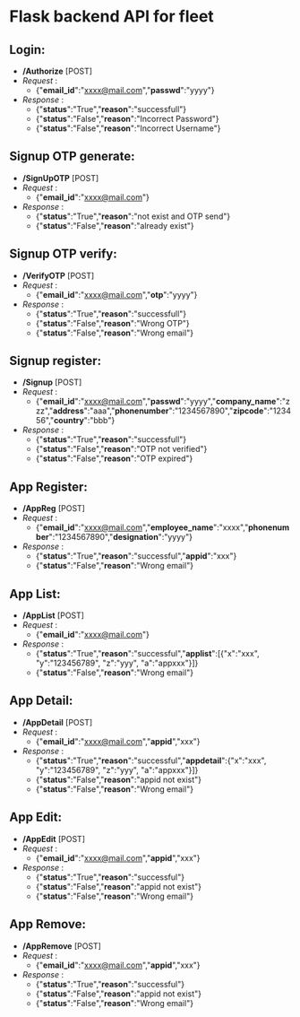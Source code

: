 # Flask backend API for fleet

## Login:
- **/Authorize**  [POST]
- _Request_  : 
    - {"**email_id**":"xxxx@mail.com","**passwd**":"yyyy"}
- _Response_ : 
    - {"**status**":"True","**reason**":"successfull"}
    - {"**status**":"False","**reason**":"Incorrect Password"}
    - {"**status**":"False","**reason**":"Incorrect Username"}

## Signup OTP generate:
- __/SignUpOTP__  [POST]
- _Request_  :  
    - {"**email_id**":"xxxx@mail.com"}
- _Response_ : 
    - {"**status**":"True","**reason**":"not exist and OTP send"}
    - {"**status**":"False","**reason**":"already exist"}

## Signup OTP verify:
- __/VerifyOTP__  [POST]
- _Request_  : 
    - {"**email_id**":"xxxx@mail.com","**otp**":"yyyy"}
- _Response_ : 
    - {"**status**":"True","**reason**":"successfull"}
    - {"**status**":"False","**reason**":"Wrong OTP"}
    - {"**status**":"False","**reason**":"Wrong email"}

## Signup register:
- __/Signup__  [POST]
- _Request_  : 
    - {"**email_id**":"xxxx@mail.com","**passwd**":"yyyy","**company_name**":"zzz","**address**":"aaa","**phonenumber**":"1234567890","**zipcode**":"123456","**country**":"bbb"}
- _Response_ : 
    - {"**status**":"True","**reason**":"successfull"}
    - {"**status**":"False","**reason**":"OTP not verified"}
    - {"**status**":"False","**reason**":"OTP expired"}

## App Register:
- __/AppReg__  [POST]
- _Request_  :
    - {"**email_id**":"xxxx@mail.com","**employee_name**":"xxxx","**phonenumber**":"1234567890","**designation**":"yyyy"}
- _Response_ : 
    - {"**status**":"True","**reason**":"successful","**appid**":"xxx"}
    - {"**status**":"False","**reason**":"Wrong email"}

## App List:
- __/AppList__  [POST]
- _Request_  :
    - {"**email_id**":"xxxx@mail.com"}
- _Response_ : 
    - {"**status**":"True","**reason**":"successful","**applist**":[{"x":"xxx", "y":"123456789", "z":"yyy", "a":"appxxx"}]}
    - {"**status**":"False","**reason**":"Wrong email"}

## App Detail:
- __/AppDetail__  [POST]
- _Request_  :
    - {"**email_id**":"xxxx@mail.com","**appid**","xxx"}
- _Response_ : 
    - {"**status**":"True","**reason**":"successful","**appdetail**":{"x":"xxx", "y":"123456789", "z":"yyy", "a":"appxxx"}]}
    - {"**status**":"False","**reason**":"appid not exist"}
    - {"**status**":"False","**reason**":"Wrong email"}

## App Edit:
- __/AppEdit__  [POST]
- _Request_  :
    - {"**email_id**":"xxxx@mail.com","**appid**","xxx"}
- _Response_ : 
    - {"**status**":"True","**reason**":"successful"}
    - {"**status**":"False","**reason**":"appid not exist"}
    - {"**status**":"False","**reason**":"Wrong email"}

## App Remove:
- __/AppRemove__  [POST]
- _Request_  :
    - {"**email_id**":"xxxx@mail.com","**appid**","xxx"}
- _Response_ : 
    - {"**status**":"True","**reason**":"successful"}
    - {"**status**":"False","**reason**":"appid not exist"}
    - {"**status**":"False","**reason**":"Wrong email"}